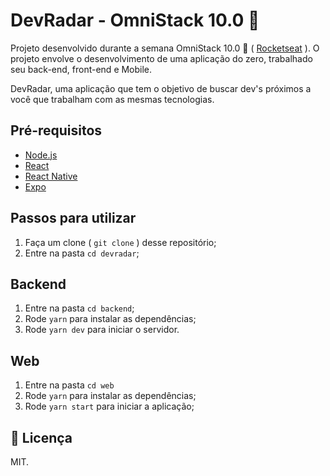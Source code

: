 # DevRadar - OmniStack 10.0  🚀

Projeto desenvolvido durante a semana OmniStack 10.0 🚀 ( [Rocketseat](https://github.com/Rocketseat) ). O projeto envolve o desenvolvimento de uma aplicação do zero, trabalhado seu back-end, front-end e Mobile.

DevRadar, uma aplicação que tem o objetivo de buscar dev's próximos a você que trabalham com as mesmas tecnologias.


## Pré-requisitos

- [Node.js](https://nodejs.org/en/)
- [React](https://reactjs.org)
- [React Native](https://facebook.github.io/react-native/)
- [Expo](https://expo.io/)

## Passos para utilizar 
1. Faça um clone ( `git clone` ) desse repositório;
2. Entre na pasta `cd devradar`;

## Backend
1. Entre na pasta `cd backend`;
2. Rode `yarn` para instalar as dependências;
3. Rode `yarn dev` para iniciar o servidor.

## Web 
1. Entre na pasta `cd web`
2. Rode `yarn` para instalar as dependências;
3. Rode `yarn start` para iniciar a aplicação;


## 📝 Licença

MIT.
